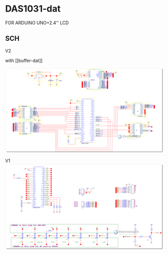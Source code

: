
# DAS1031-dat 


FOR ARDUINO UNO+2.4'' LCD


## SCH

V2 

with [[buffer-dat]]

![](2023-10-31-22-39-10.png)

V1 
![](2023-10-31-22-38-02.png)